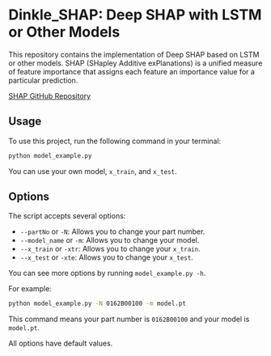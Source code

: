 # Dinkle_SHAP: Deep SHAP with LSTM or Other Models

This repository contains the implementation of Deep SHAP based on LSTM or other models. SHAP (SHapley Additive exPlanations) is a unified measure of feature importance that assigns each feature an importance value for a particular prediction.

[SHAP GitHub Repository](https://github.com/slundberg/shap)

## Usage

To use this project, run the following command in your terminal:

```sh
python model_example.py
```

You can use your own model, `x_train`, and `x_test`.

## Options

The script accepts several options:

- `--partNo` or `-N`: Allows you to change your part number.
- `--model_name` or `-m`: Allows you to change your model.
- `--x_train` or `-xtr`: Allows you to change your `x_train`.
- `--x_test` or `-xte`: Allows you to change your `x_test`.

You can see more options by running `model_example.py -h`.

For example:

```sh
python model_example.py -N 0162B00100 -m model.pt
```

This command means your part number is `0162B00100` and your model is `model.pt`.

All options have default values.
